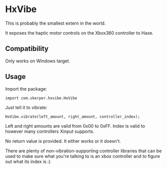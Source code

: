 # HxVibe #

This is probably the smallest extern in the world.

It exposes the haptic motor controls on the Xbox360 controller to Haxe. 

## Compatibility ##

Only works on Windows target.

## Usage ##
Import the package:

`import com.skerper.hxvibe.HxVibe`

Just tell it to vibrate:

`HxVibe.vibrate(left_amount, right_amount, controller_index);`

Left and right amounts are valid from 0x00 to 0xFF. Index is valid to however many controllers Xinput supports. 

No return value is provided. It either works or it doesn't. 

There are plenty of non-vibration-supporting controller libraries that can be used to make sure what you're talking to is an xbox controller and to figure out what its index is :)
